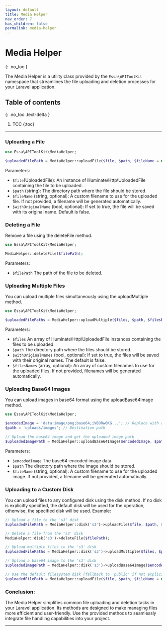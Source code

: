 ```yaml
---
layout: default
title: Media Helper
nav_order: 7
has_children: false
permalink: media-helper
---
```


# Media Helper
{: .no_toc }

The Media Helper is a utility class provided by the `Essa\APIToolKit` namespace that streamlines the file uploading and deletion processes for your Laravel application.

## Table of contents
{: .no_toc .text-delta }

1. TOC
{:toc}

---

### Uploading a File

```php
use Essa\APIToolKit\MediaHelper;

$uploadedFilePath = MediaHelper::uploadFile($file, $path, $fileName = null, $withOriginalName = false);
```
Parameters:
- `$file`(UploadedFile):  An instance of Illuminate\Http\UploadedFile containing the file to be uploaded.
- `$path` (string): The directory path where the file should be stored.
- `$fileName` (string, optional): A custom filename to use for the uploaded file. If not provided, a filename will be generated automatically.
- `$withOriginalName` (bool, optional): If set to true, the file will be saved with its original name. Default is false.
  
### Deleting a File
Remove a file using the deleteFile method.
```php
use Essa\APIToolKit\MediaHelper;

MediaHelper::deleteFile($filePath);
```
Parameters:
- `$filePath` The path of the file to be deleted.
  
### Uploading Multiple Files
You can upload multiple files simultaneously using the uploadMultiple method.
```php
use Essa\APIToolKit\MediaHelper;

$uploadedFilePaths = MediaHelper::uploadMultiple($files, $path, $filesNames = null, $withOriginalNames = false);
```
Parameters:

- `$files` An array of Illuminate\Http\UploadedFile instances containing the files to be uploaded.
- `$path` The directory path where the files should be stored.
- `$withOriginalNames` (bool, optional): If set to true, the files will be saved with their original names. The default is false.
- `$filesNames` (array, optional): An array of custom filenames to use for the uploaded files. If not provided, filenames will be generated automatically.
  
### Uploading Base64 Images
You can upload images in base64 format using the uploadBase64Image method.
```php
use Essa\APIToolKit\MediaHelper;

$encodedImage = 'data:image/png;base64,iVBORw0KG...'; // Replace with actual base64 image data
$path = 'uploads/images'; // Destination path

// Upload the base64 image and get the uploaded image path
$uploadedImagePath = MediaHelper::uploadBase64Image($encodedImage, $path, $fileName = null);
```
Parameters:
- `$encodedImage` The base64-encoded image data.
- `$path` The directory path where the image should be stored.
- `$fileName` (string, optional): A custom filename to use for the uploaded image. If not provided, a filename will be generated automatically.
  
### Uploading to a Custom Disk
You can upload files to any configured disk using the disk method. If no disk is explicitly specified, the default disk will be used for the operation; otherwise, the specified disk will be used.
Example:

```php
// Upload a file to the 's3' disk
$uploadedFilePath = MediaHelper::disk('s3')->uploadFile($file, $path, $fileName = null, $withOriginalName = false);

// Delete a file from the 's3' disk
MediaHelper::disk('s3')->deleteFile($filePath);

// Upload multiple files to the 's3' disk
$uploadedFilePaths = MediaHelper::disk('s3')->uploadMultiple($files, $path, $filesNames = null, $withOriginalNames = false);

// Upload a base64 image to the 's3' disk
$uploadedImagePath = MediaHelper::disk('s3')->uploadBase64Image($encodedImage, $path, $fileName = null);

// Use the default filesystem disk (fallback to 'public' if not explicitly configured)
$uploadedFilePath = MediaHelper::uploadFile($file, $path, $fileName = null, $withOriginalName = false);

```
  
### Conclusion:
The Media Helper simplifies common file uploading and deletion tasks in your Laravel application. Its methods are designed to make managing files more efficient and user-friendly. Use the provided methods to seamlessly integrate file handling capabilities into your project.

----
